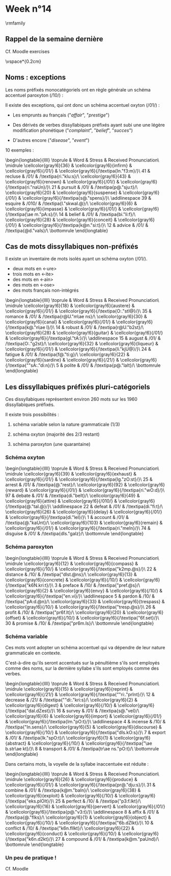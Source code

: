 # Week n°14




\rmfamily

## Rappel de la semaine dernière

Cf. Moodle exercises

\vspace*{0.2cm}

## Noms : exceptions

Les noms préfixés monocatégoriels ont en règle générale un schéma accentuel paroxyton (/10/) :

Il existe des exceptions, qui ont donc un schéma accentuel oxyton (/01/) :

* Les emprunts au français ("*affair*", "*prestige*")

* Des dérivés de verbes dissyllabiques préfixés ayant subi une une légère modification phonétique ("*complaint*", "*belief*", "*succes*")

* D'autres encore ("*disease*", "*event*")

10 exemples :


\begin{longtable}{llll}
\toprule
  & Word & Stress & Received Pronunciation\\
\midrule
\cellcolor{gray!6}{36} & \cellcolor{gray!6}{infirm} & \cellcolor{gray!6}{/01/} & \cellcolor{gray!6}{/\textipa{In."f3:m}/}\\
41 & recluse & /01/ & /\textipa{ri."klu:s}/\\
\cellcolor{gray!6}{43} & \cellcolor{gray!6}{renown} & \cellcolor{gray!6}{/01/} & \cellcolor{gray!6}{/\textipa{ri."naUn}/}\\
21 & pursuit & /01/ & /\textipa{p@."sju:t}/\\
\cellcolor{gray!6}{20} & \cellcolor{gray!6}{suspense} & \cellcolor{gray!6}{/01/} & \cellcolor{gray!6}{/\textipa{s@."spens}/}\\
\addlinespace
39 & esquire & /010/ & /\textipa{I."skwaI.@}/\\
\cellcolor{gray!6}{6} & \cellcolor{gray!6}{impasse} & \cellcolor{gray!6}{/01/} & \cellcolor{gray!6}{/\textipa{\ae m."pA:s}/}\\
14 & belief & /01/ & /\textipa{bi."li:f}/\\
\cellcolor{gray!6}{28} & \cellcolor{gray!6}{conceit} & \cellcolor{gray!6}{/01/} & \cellcolor{gray!6}{/\textipa{k@n."si:t}/}\\
12 & advice & /01/ & /\textipa{@d."vaIs}/\\
\bottomrule
\end{longtable}

##  Cas de mots dissyllabiques non-préfixés

Il existe un inventaire de mots isolés ayant un schéma oxyton (/01/).

* deux mots en <-ure>
* trois mots en <-ite>
* des mots en <-ain>
* des mots en <-ose>
* des mots français non-intégrés



\begin{longtable}{llll}
\toprule
  & Word & Stress & Received Pronunciation\\
\midrule
\cellcolor{gray!6}{18} & \cellcolor{gray!6}{austere} & \cellcolor{gray!6}{/01/} & \cellcolor{gray!6}{/\textipa{O:."stI@}/}\\
35 & romance & /01/ & /\textipa{r@U."m\ae ns}/\\
\cellcolor{gray!6}{30} & \cellcolor{gray!6}{canal} & \cellcolor{gray!6}{/01/} & \cellcolor{gray!6}{/\textipa{k@."n\ae l}/}\\
14 & robust & /01/ & /\textipa{r@U."b2st}/\\
\cellcolor{gray!6}{28} & \cellcolor{gray!6}{guitar} & \cellcolor{gray!6}{/01/} & \cellcolor{gray!6}{/\textipa{gI."tA:}/}\\
\addlinespace
15 & august & /01/ & /\textipa{O:."g2st}/\\
\cellcolor{gray!6}{32} & \cellcolor{gray!6}{liqueur} & \cellcolor{gray!6}{/01/} & \cellcolor{gray!6}{/\textipa{li."kjU@}/}\\
24 & fatigue & /01/ & /\textipa{f@."ti:g}/\\
\cellcolor{gray!6}{22} & \cellcolor{gray!6}{sardine} & \cellcolor{gray!6}{/21/} & \cellcolor{gray!6}{/\textipa{""sA:."di:n}/}\\
5 & polite & /01/ & /\textipa{p@."laIt}/\\
\bottomrule
\end{longtable}


## Les dissyllabiques préfixés pluri-catégoriels

Ces dissyllabiques représentent environ 260 mots sur les 1960 dissyllabiques préfixés.

Il existe trois possibilités :

1. schéma variable selon la nature grammaticale (1/3)

1. schéma oxyton (majorité des 2/3 restant)

1. schéma paroxyton (une quarantaine)

### Schéma oxyton


\begin{longtable}{llll}
\toprule
  & Word & Stress & Received Pronunciation\\
\midrule
\cellcolor{gray!6}{39} & \cellcolor{gray!6}{exhaust} & \cellcolor{gray!6}{/01/} & \cellcolor{gray!6}{/\textipa{Ig."zO:st}/}\\
25 & arrest & /01/ & /\textipa{@."rest}/\\
\cellcolor{gray!6}{92} & \cellcolor{gray!6}{reward} & \cellcolor{gray!6}{/01/} & \cellcolor{gray!6}{/\textipa{ri."wO:d}/}\\
97 & debate & /01/ & /\textipa{di."beIt}/\\
\cellcolor{gray!6}{49} & \cellcolor{gray!6}{attire} & \cellcolor{gray!6}{/010/} & \cellcolor{gray!6}{/\textipa{@."taI.@}/}\\
\addlinespace
22 & defeat & /01/ & /\textipa{di."fi:t}/\\
\cellcolor{gray!6}{26} & \cellcolor{gray!6}{delay} & \cellcolor{gray!6}{/01/} & \cellcolor{gray!6}{/\textipa{di."leI}/}\\
1 & account & /01/ & /\textipa{@."kaUnt}/\\
\cellcolor{gray!6}{103} & \cellcolor{gray!6}{remain} & \cellcolor{gray!6}{/01/} & \cellcolor{gray!6}{/\textipa{ri."meIn}/}\\
74 & disguise & /01/ & /\textipa{dIs."gaIz}/\\
\bottomrule
\end{longtable}

### Schéma paroxyton


\begin{longtable}{llll}
\toprule
  & Word & Stress & Received Pronunciation\\
\midrule
\cellcolor{gray!6}{12} & \cellcolor{gray!6}{compass} & \cellcolor{gray!6}{/10/} & \cellcolor{gray!6}{/\textipa{"k2mp.@s}/}\\
22 & distance & /10/ & /\textipa{"dIst.@ns}/\\
\cellcolor{gray!6}{13} & \cellcolor{gray!6}{concrete} & \cellcolor{gray!6}{/10/} & \cellcolor{gray!6}{/\textipa{"k6N.kri:t}/}\\
3 & preface & /10/ & /\textipa{"pref.@s}/\\
\cellcolor{gray!6}{2} & \cellcolor{gray!6}{envy} & \cellcolor{gray!6}{/10/} & \cellcolor{gray!6}{/\textipa{"en.vi}/}\\
\addlinespace
5 & pardon & /10/ & /\textipa{"pA:d.@n}/\\
\cellcolor{gray!6}{33} & \cellcolor{gray!6}{trespass} & \cellcolor{gray!6}{/10/} & \cellcolor{gray!6}{/\textipa{"tresp.@s}/}\\
26 & profit & /10/ & /\textipa{"pr6f.It}/\\
\cellcolor{gray!6}{20} & \cellcolor{gray!6}{offset} & \cellcolor{gray!6}{/10/} & \cellcolor{gray!6}{/\textipa{"6f.set}/}\\
30 & promise & /10/ & /\textipa{"pr6m.Is}/\\
\bottomrule
\end{longtable}

### Schéma variable

Ces mots vont adopter un schéma accentuel qui va dépendre de leur nature grammaticale en contexte.

C'est-à-dire qu'ils seront accentués sur la pénultième s'ils sont employés comme des noms, sur la dernière syllabe s'ils sont employés comme des verbes. 



\begin{longtable}{llll}
\toprule
  & Word & Stress & Received Pronunciation\\
\midrule
\cellcolor{gray!6}{15} & \cellcolor{gray!6}{reprint} & \cellcolor{gray!6}{/21/} & \cellcolor{gray!6}{/\textipa{""ri:."prInt}/}\\
12 & decrease & /21/ & /\textipa{""di:."kri:s}/\\
\cellcolor{gray!6}{2} & \cellcolor{gray!6}{digest} & \cellcolor{gray!6}{/10/} & \cellcolor{gray!6}{/\textipa{"daI.dZest}/}\\
16 & survey & /01/ & /\textipa{s@."veI}/\\
\cellcolor{gray!6}{6} & \cellcolor{gray!6}{import} & \cellcolor{gray!6}{/01/} & \cellcolor{gray!6}{/\textipa{Im."pO:t}/}\\
\addlinespace
4 & incense & /10/ & /\textipa{"In.sens}/\\
\cellcolor{gray!6}{5} & \cellcolor{gray!6}{discourse} & \cellcolor{gray!6}{/10/} & \cellcolor{gray!6}{/\textipa{"dIs.kO:s}/}\\
7 & export & /01/ & /\textipa{Ik."spO:t}/\\
\cellcolor{gray!6}{1} & \cellcolor{gray!6}{abstract} & \cellcolor{gray!6}{/10/} & \cellcolor{gray!6}{/\textipa{"\ae b.str\ae kt}/}\\
8 & transport & /01/ & /\textipa{tr\ae ns."pO:t}/\\
\bottomrule
\end{longtable}

Dans certains mots, la voyelle de la syllabe inaccentuée est réduite :


\begin{longtable}{llll}
\toprule
  & Word & Stress & Received Pronunciation\\
\midrule
\cellcolor{gray!6}{26} & \cellcolor{gray!6}{produce} & \cellcolor{gray!6}{/01/} & \cellcolor{gray!6}{/\textipa{pr@."dju:s}/}\\
31 & combine & /01/ & /\textipa{k@m."baIn}/\\
\cellcolor{gray!6}{38} & \cellcolor{gray!6}{exploit} & \cellcolor{gray!6}{/10/} & \cellcolor{gray!6}{/\textipa{"eks.plOIt}/}\\
25 & perfect & /10/ & /\textipa{"p3:f.Ikt}/\\
\cellcolor{gray!6}{16} & \cellcolor{gray!6}{pervert} & \cellcolor{gray!6}{/01/} & \cellcolor{gray!6}{/\textipa{p@."v3:t}/}\\
\addlinespace
8 & affix & /01/ & /\textipa{@."fIks}/\\
\cellcolor{gray!6}{1} & \cellcolor{gray!6}{object} & \cellcolor{gray!6}{/10/} & \cellcolor{gray!6}{/\textipa{"6b.dZIkt}/}\\
10 & conflict & /10/ & /\textipa{"k6n.flIkt}/\\
\cellcolor{gray!6}{22} & \cellcolor{gray!6}{conduct} & \cellcolor{gray!6}{/10/} & \cellcolor{gray!6}{/\textipa{"k6n.d2kt}/}\\
27 & compound & /01/ & /\textipa{k@m."paUnd}/\\
\bottomrule
\end{longtable}

### Un peu de pratique !

Cf. Moodle
